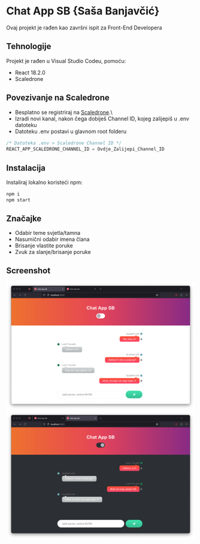 # Chat App SB {Saša Banjavčić}

Ovaj projekt je rađen kao završni ispit za Front-End Developera

## Tehnologije

Projekt je rađen u Visual Studio Codeu, pomoću:

- React 18.2.0
- Scaledrone

## Povezivanje na Scaledrone

- Besplatno se registriraj na [Scaledrone](https://www.scaledrone.com).\
- Izradi novi kanal, nakon čega dobiješ Channel ID, kojeg zalijepiš u .env datoteku
- Datoteku .env postavi u glavnom root folderu

```javascript
/* Datoteka .env > Scaledrone Channel ID */
REACT_APP_SCALEDRONE_CHANNEL_ID = Ovdje_Zalijepi_Channel_ID
```

## Instalacija

Instaliraj lokalno koristeći npm:

```
npm i
npm start
```

## Značajke

- Odabir teme svjetla/tamna
- Nasumični odabir imena člana
- Brisanje vlastite poruke
- Zvuk za slanje/brisanje poruke

## Screenshot

<p align="center">
<img src="./github_img/light-theme.png" width="830" height="auto" >
<img src="./github_img/dark-theme.png" width="830" height="auto" >
</p>

